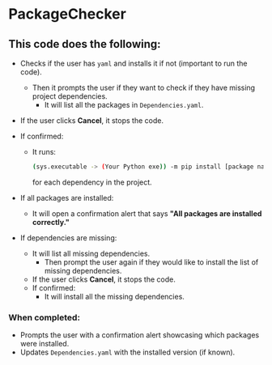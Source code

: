# PackageChecker

## **This code does the following:**

- Checks if the user has `yaml` and installs it if not (important to run the code).
  - Then it prompts the user if they want to check if they have missing project dependencies.
    - It will list all the packages in `Dependencies.yaml`.
- If the user clicks **Cancel**, it stops the code.
- If confirmed:  
  - It runs:  
    ```bash
    (sys.executable -> (Your Python exe)) -m pip install [package name]
    ```
    for each dependency in the project.

- If all packages are installed:
  - It will open a confirmation alert that says **"All packages are installed correctly."**

- If dependencies are missing:
  - It will list all missing dependencies.
    - Then prompt the user again if they would like to install the list of missing dependencies.
  - If the user clicks **Cancel**, it stops the code.
  - If confirmed:
    - It will install all the missing dependencies.

### **When completed:**
- Prompts the user with a confirmation alert showcasing which packages were installed.
- Updates `Dependencies.yaml` with the installed version (if known).
